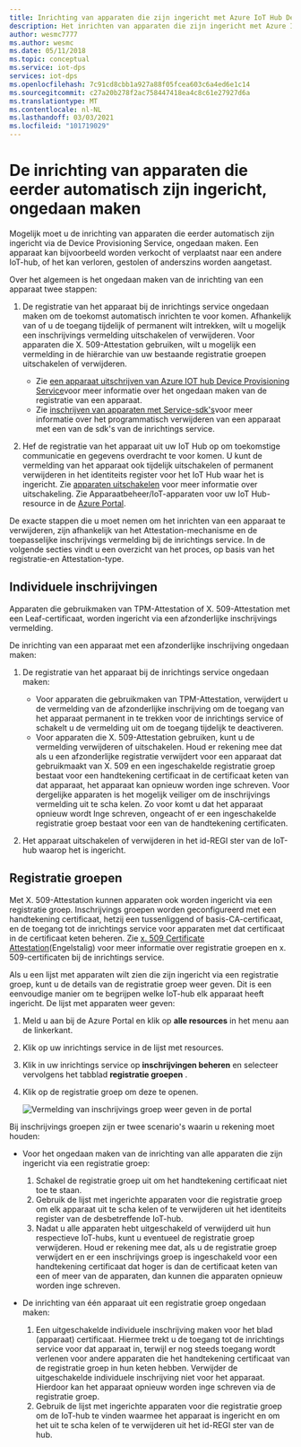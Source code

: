```yaml
---
title: Inrichting van apparaten die zijn ingericht met Azure IoT Hub Device Provisioning Service ongedaan maken
description: Het inrichten van apparaten die zijn ingericht met Azure IoT Hub Device Provisioning Service (DPS)
author: wesmc7777
ms.author: wesmc
ms.date: 05/11/2018
ms.topic: conceptual
ms.service: iot-dps
services: iot-dps
ms.openlocfilehash: 7c91cd8cbb1a927a88f05fcea603c6a4ed6e1c14
ms.sourcegitcommit: c27a20b278f2ac758447418ea4c8c61e27927d6a
ms.translationtype: MT
ms.contentlocale: nl-NL
ms.lasthandoff: 03/03/2021
ms.locfileid: "101719029"
---
```

# <a name="how-to-deprovision-devices-that-were-previously-auto-provisioned"></a>De inrichting van apparaten die eerder automatisch zijn ingericht, ongedaan maken 

Mogelijk moet u de inrichting van apparaten die eerder automatisch zijn ingericht via de Device Provisioning Service, ongedaan maken. Een apparaat kan bijvoorbeeld worden verkocht of verplaatst naar een andere IoT-hub, of het kan verloren, gestolen of anderszins worden aangetast. 

Over het algemeen is het ongedaan maken van de inrichting van een apparaat twee stappen:

1. De registratie van het apparaat bij de inrichtings service ongedaan maken om de toekomst automatisch inrichten te voor komen. Afhankelijk van of u de toegang tijdelijk of permanent wilt intrekken, wilt u mogelijk een inschrijvings vermelding uitschakelen of verwijderen. Voor apparaten die X. 509-Attestation gebruiken, wilt u mogelijk een vermelding in de hiërarchie van uw bestaande registratie groepen uitschakelen of verwijderen.  
 
   - Zie [een apparaat uitschrijven van Azure IOT hub Device Provisioning Service](how-to-revoke-device-access-portal.md)voor meer informatie over het ongedaan maken van de registratie van een apparaat.
   - Zie [inschrijven van apparaten met Service-sdk's](./quick-enroll-device-x509-java.md)voor meer informatie over het programmatisch verwijderen van een apparaat met een van de sdk's van de inrichtings service.

2. Hef de registratie van het apparaat uit uw IoT Hub op om toekomstige communicatie en gegevens overdracht te voor komen. U kunt de vermelding van het apparaat ook tijdelijk uitschakelen of permanent verwijderen in het identiteits register voor het IoT Hub waar het is ingericht. Zie [apparaten uitschakelen](../iot-hub/iot-hub-devguide-identity-registry.md#disable-devices) voor meer informatie over uitschakeling. Zie Apparaatbeheer/IoT-apparaten voor uw IoT Hub-resource in de [Azure Portal](https://portal.azure.com).

De exacte stappen die u moet nemen om het inrichten van een apparaat te verwijderen, zijn afhankelijk van het Attestation-mechanisme en de toepasselijke inschrijvings vermelding bij de inrichtings service. In de volgende secties vindt u een overzicht van het proces, op basis van het registratie-en Attestation-type.

## <a name="individual-enrollments"></a>Individuele inschrijvingen
Apparaten die gebruikmaken van TPM-Attestation of X. 509-Attestation met een Leaf-certificaat, worden ingericht via een afzonderlijke inschrijvings vermelding. 

De inrichting van een apparaat met een afzonderlijke inschrijving ongedaan maken: 

1. De registratie van het apparaat bij de inrichtings service ongedaan maken:

   - Voor apparaten die gebruikmaken van TPM-Attestation, verwijdert u de vermelding van de afzonderlijke inschrijving om de toegang van het apparaat permanent in te trekken voor de inrichtings service of schakelt u de vermelding uit om de toegang tijdelijk te deactiveren. 
   - Voor apparaten die X. 509-Attestation gebruiken, kunt u de vermelding verwijderen of uitschakelen. Houd er rekening mee dat als u een afzonderlijke registratie verwijdert voor een apparaat dat gebruikmaakt van X. 509 en een ingeschakelde registratie groep bestaat voor een handtekening certificaat in de certificaat keten van dat apparaat, het apparaat kan opnieuw worden inge schreven. Voor dergelijke apparaten is het mogelijk veiliger om de inschrijvings vermelding uit te scha kelen. Zo voor komt u dat het apparaat opnieuw wordt Inge schreven, ongeacht of er een ingeschakelde registratie groep bestaat voor een van de handtekening certificaten.

2. Het apparaat uitschakelen of verwijderen in het id-REGI ster van de IoT-hub waarop het is ingericht. 


## <a name="enrollment-groups"></a>Registratie groepen
Met X. 509-Attestation kunnen apparaten ook worden ingericht via een registratie groep. Inschrijvings groepen worden geconfigureerd met een handtekening certificaat, hetzij een tussenliggend of basis-CA-certificaat, en de toegang tot de inrichtings service voor apparaten met dat certificaat in de certificaat keten beheren. Zie [x. 509 Certificate Attestation](concepts-x509-attestation.md)(Engelstalig) voor meer informatie over registratie groepen en x. 509-certificaten bij de inrichtings service. 

Als u een lijst met apparaten wilt zien die zijn ingericht via een registratie groep, kunt u de details van de registratie groep weer geven. Dit is een eenvoudige manier om te begrijpen welke IoT-hub elk apparaat heeft ingericht. De lijst met apparaten weer geven: 

1. Meld u aan bij de Azure Portal en klik op **alle resources** in het menu aan de linkerkant.
2. Klik op uw inrichtings service in de lijst met resources.
3. Klik in uw inrichtings service op **inschrijvingen beheren** en selecteer vervolgens het tabblad **registratie groepen** .
4. Klik op de registratie groep om deze te openen.

   ![Vermelding van inschrijvings groep weer geven in de portal](./media/how-to-unprovision-devices/view-enrollment-group.png)

Bij inschrijvings groepen zijn er twee scenario's waarin u rekening moet houden:

- Voor het ongedaan maken van de inrichting van alle apparaten die zijn ingericht via een registratie groep:
  1. Schakel de registratie groep uit om het handtekening certificaat niet toe te staan. 
  2. Gebruik de lijst met ingerichte apparaten voor die registratie groep om elk apparaat uit te scha kelen of te verwijderen uit het identiteits register van de desbetreffende IoT-hub. 
  3. Nadat u alle apparaten hebt uitgeschakeld of verwijderd uit hun respectieve IoT-hubs, kunt u eventueel de registratie groep verwijderen. Houd er rekening mee dat, als u de registratie groep verwijdert en er een inschrijvings groep is ingeschakeld voor een handtekening certificaat dat hoger is dan de certificaat keten van een of meer van de apparaten, dan kunnen die apparaten opnieuw worden inge schreven. 

- De inrichting van één apparaat uit een registratie groep ongedaan maken:
  1. Een uitgeschakelde individuele inschrijving maken voor het blad (apparaat) certificaat. Hiermee trekt u de toegang tot de inrichtings service voor dat apparaat in, terwijl er nog steeds toegang wordt verlenen voor andere apparaten die het handtekening certificaat van de registratie groep in hun keten hebben. Verwijder de uitgeschakelde individuele inschrijving niet voor het apparaat. Hierdoor kan het apparaat opnieuw worden inge schreven via de registratie groep. 
  2. Gebruik de lijst met ingerichte apparaten voor die registratie groep om de IoT-hub te vinden waarmee het apparaat is ingericht en om het uit te scha kelen of te verwijderen uit het id-REGI ster van de hub.